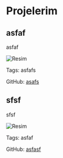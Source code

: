 # Projelerim

## asfaf

asfaf

![Resim](https://res.cloudinary.com/dbbtdnneh/image/upload/v1732823154/kgnzesvoasu7fgcw6e1f.png)

Tags: asfafs

GitHub: [asafs](asafs)

## sfsf

sfsf

![Resim](https://res.cloudinary.com/dbbtdnneh/image/upload/v1732823246/yybg0y4gd6nhk8rb720c.png)

Tags: asfaf

GitHub: [asfasf](asfasf)
